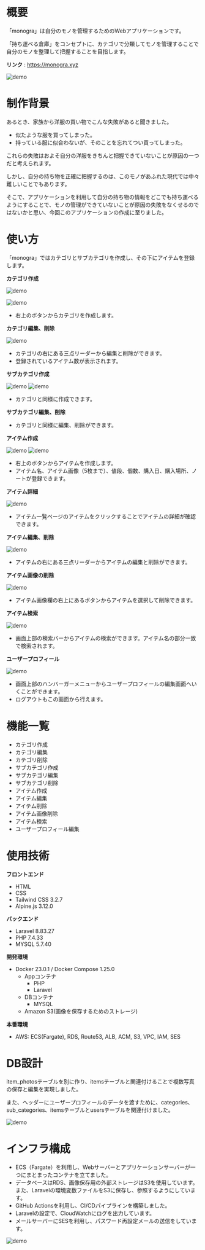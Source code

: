 # 概要
「monogra」は自分のモノを管理するためのWebアプリケーションです。

「持ち運べる倉庫」をコンセプトに、カテゴリで分類してモノを管理することで自分のモノを整理して把握することを目指します。

__リンク__ : https://monogra.xyz

![demo](https://raw.github.com/wiki/hurugi7/monogra/images/4eabc5c70672295d8d722536be5670a1.gif)

# 制作背景
あるとき、家族から洋服の買い物でこんな失敗があると聞きました。
* 似たような服を買ってしまった。
* 持っている服に似合わないが、そのことを忘れてつい買ってしまった。

これらの失敗はおよそ自分の洋服をきちんと把握できていないことが原因の一つだと考えられます。

しかし、自分の持ち物を正確に把握するのは、このモノがあふれた現代では中々難しいことでもあります。

そこで、アプリケーションを利用して自分の持ち物の情報をどこでも持ち運べるようにすることで、モノの管理ができていないことが原因の失敗をなくせるのではないかと思い、今回このアプリケーションの作成に至りました。

# 使い方
「monogra」ではカテゴリとサブカテゴリを作成し、その下にアイテムを登録します。


__カテゴリ作成__


![demo](https://raw.github.com/wiki/hurugi7/monogra/images/category_index.png)

![demo](https://raw.github.com/wiki/hurugi7/monogra/images/category_create.png)

* 右上のボタンからカテゴリを作成します。




__カテゴリ編集、削除__


![demo](https://raw.github.com/wiki/hurugi7/monogra/images/category_sub_category_item_edit_place.png)

* カテゴリの右にある三点リーダーから編集と削除ができます。
* 登録されているアイテム数が表示されます。


__サブカテゴリ作成__


![demo](https://raw.github.com/wiki/hurugi7/monogra/images/sub_category_index.png)
![demo](https://raw.github.com/wiki/hurugi7/monogra/images/sub_category_create.png)
* カテゴリと同様に作成できます。

__サブカテゴリ編集、削除__


* カテゴリと同様に編集、削除ができます。

__アイテム作成__


![demo](https://raw.github.com/wiki/hurugi7/monogra/images/item_index.png)
![demo](https://raw.github.com/wiki/hurugi7/monogra/images/0eec6b0334bdf811b8c59f36d9538abc.gif)


* 右上のボタンからアイテムを作成します。
* アイテム名、アイテム画像（5枚まで）、値段、個数、購入日、購入場所、ノートが登録できます。



__アイテム詳細__


![demo](https://raw.github.com/wiki/hurugi7/monogra/images/item_show.png)


* アイテム一覧ページのアイテムをクリックすることでアイテムの詳細が確認できます。



__アイテム編集、削除__


![demo](https://raw.github.com/wiki/hurugi7/monogra/images/e7b198aa78dff971011667a85d751734.gif)


* アイテムの右にある三点リーダーからアイテムの編集と削除ができます。


__アイテム画像の削除__


![demo](https://raw.github.com/wiki/hurugi7/monogra/images/741f836a498414260ff90586963cf155.gif)


* アイテム画像欄の右上にあるボタンからアイテムを選択して削除できます。


__アイテム検索__


![demo](https://raw.github.com/wiki/hurugi7/monogra/images/09d20e611eef1d0f92b277a4d2ce7645.gif)


* 画面上部の検索バーからアイテムの検索ができます。アイテム名の部分一致で検索されます。



__ユーザープロフィール__


![demo](https://raw.github.com/wiki/hurugi7/monogra/images/5a80fb6fa0918790a914fc6da6fd5263.gif)


* 画面上部のハンバーガーメニューからユーザープロフィールの編集画面へいくことができます。
* ログアウトもこの画面から行えます。


# 機能一覧


* カテゴリ作成
* カテゴリ編集
* カテゴリ削除
* サブカテゴリ作成
* サブカテゴリ編集
* サブカテゴリ削除
* アイテム作成
* アイテム編集
* アイテム削除
* アイテム画像削除
* アイテム検索
* ユーザープロフィール編集


# 使用技術


__フロントエンド__


* HTML
* CSS
* Tailwind CSS 3.2.7
* Alpine.js 3.12.0


__バックエンド__


* Laravel 8.83.27
* PHP 7.4.33
* MYSQL 5.7.40

__開発環境__


* Docker 23.0.1 / Docker Compose 1.25.0
  - Appコンテナ
    - PHP
    - Laravel
  - DBコンテナ
    - MYSQL
  - Amazon S3(画像を保存するためのストレージ)



__本番環境__

* AWS: ECS(Fargate), RDS, Route53, ALB, ACM, S3, VPC, IAM, SES


# DB設計


item_photosテーブルを別に作り、itemsテーブルと関連付けることで複数写真の保存と編集を実現しました。

また、ヘッダーにユーザープロフィールのデータを渡すために、categories、sub_categories、itemsテーブルとusersテーブルを関連付けました。


![demo](https://raw.github.com/wiki/hurugi7/monogra/images/ER_diagram.jpg)


# インフラ構成


* ECS（Fargate）を利用し、Webサーバーとアプリケーションサーバーが一つにまとまったコンテナを立てました。
* データベースはRDS、画像保存用の外部ストレージはS3を使用しています。また、Laravelの環境変数ファイルをS3に保存し、参照するようにしています。
* GitHub Actionsを利用し、CI/CDパイプラインを構築しました。
* Laravelの設定で、CloudWatchにログを出力しています。
* メールサーバーにSESを利用し、パスワード再設定メールの送信をしています。


![demo](https://raw.github.com/wiki/hurugi7/monogra/images/infra_aws_monogra.drawio)


